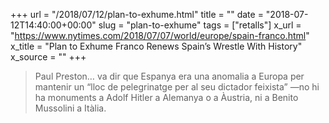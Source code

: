 +++
url = "/2018/07/12/plan-to-exhume.html"
title = ""
date = "2018-07-12T14:40:00+00:00"
slug = "plan-to-exhume"
tags = ["retalls"]
x_url = "https://www.nytimes.com/2018/07/07/world/europe/spain-franco.html"
x_title = "Plan to Exhume Franco Renews Spain’s Wrestle With History"
x_source = ""
+++


> Paul Preston… va dir que Espanya era una anomalia a Europa per mantenir un “lloc de pelegrinatge per al seu dictador feixista” —no hi ha monuments a Adolf Hitler a Alemanya o a Àustria, ni a Benito Mussolini a Itàlia.


